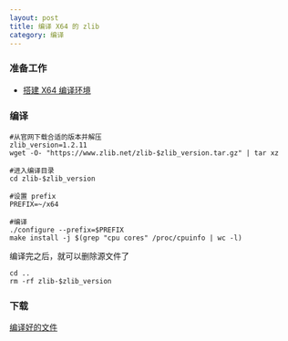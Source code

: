 ```yaml
---
layout: post
title: 编译 X64 的 zlib
category: 编译
---
```


### 准备工作
- [搭建 X64 编译环境][x64-environment]

### 编译
```shell
#从官网下载合适的版本并解压
zlib_version=1.2.11
wget -O- "https://www.zlib.net/zlib-$zlib_version.tar.gz" | tar xz

#进入编译目录
cd zlib-$zlib_version

#设置 prefix
PREFIX=~/x64

#编译
./configure --prefix=$PREFIX
make install -j $(grep "cpu cores" /proc/cpuinfo | wc -l)
```

编译完之后，就可以删除源文件了
```shell
cd ..
rm -rf zlib-$zlib_version
```

### 下载
[编译好的文件](/assets/x64-zlib.tar.gz)

[x64-environment]: /编译/2019/11/23/x64-environment.html
